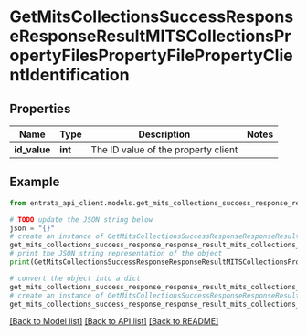 # GetMitsCollectionsSuccessResponseResponseResultMITSCollectionsPropertyFilesPropertyFilePropertyClientIdentification


## Properties

Name | Type | Description | Notes
------------ | ------------- | ------------- | -------------
**id_value** | **int** | The ID value of the property client | 

## Example

```python
from entrata_api_client.models.get_mits_collections_success_response_response_result_mits_collections_property_files_property_file_property_client_identification import GetMitsCollectionsSuccessResponseResponseResultMITSCollectionsPropertyFilesPropertyFilePropertyClientIdentification

# TODO update the JSON string below
json = "{}"
# create an instance of GetMitsCollectionsSuccessResponseResponseResultMITSCollectionsPropertyFilesPropertyFilePropertyClientIdentification from a JSON string
get_mits_collections_success_response_response_result_mits_collections_property_files_property_file_property_client_identification_instance = GetMitsCollectionsSuccessResponseResponseResultMITSCollectionsPropertyFilesPropertyFilePropertyClientIdentification.from_json(json)
# print the JSON string representation of the object
print(GetMitsCollectionsSuccessResponseResponseResultMITSCollectionsPropertyFilesPropertyFilePropertyClientIdentification.to_json())

# convert the object into a dict
get_mits_collections_success_response_response_result_mits_collections_property_files_property_file_property_client_identification_dict = get_mits_collections_success_response_response_result_mits_collections_property_files_property_file_property_client_identification_instance.to_dict()
# create an instance of GetMitsCollectionsSuccessResponseResponseResultMITSCollectionsPropertyFilesPropertyFilePropertyClientIdentification from a dict
get_mits_collections_success_response_response_result_mits_collections_property_files_property_file_property_client_identification_from_dict = GetMitsCollectionsSuccessResponseResponseResultMITSCollectionsPropertyFilesPropertyFilePropertyClientIdentification.from_dict(get_mits_collections_success_response_response_result_mits_collections_property_files_property_file_property_client_identification_dict)
```
[[Back to Model list]](../README.md#documentation-for-models) [[Back to API list]](../README.md#documentation-for-api-endpoints) [[Back to README]](../README.md)


